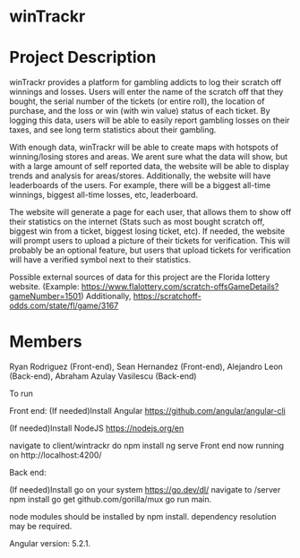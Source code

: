 # winTrackr
# Project Description
winTrackr provides a platform for gambling addicts to log their scratch off winnings and losses. Users will enter the name of the scratch off that they bought, the serial number of the tickets (or entire roll), the location of purchase, and the loss or win (with win value) status of each ticket. By logging this data, users will be able to easily report gambling losses on their taxes, and see long term statistics about their gambling. 

With enough data, winTrackr will be able to create maps with hotspots of winning/losing stores and areas. We arent sure what the data will show, but with a large amount of self reported data, the website will be able to display trends and analysis for areas/stores. Additionally, the website will have leaderboards of the users. For example, there will be a biggest all-time winnings, biggest all-time losses, etc, leaderboard. 

The website will generate a page for each user, that allows them to show off their statistics on the internet (Stats such as most bought scratch off, biggest win from a ticket, biggest losing ticket, etc). If needed, the website will prompt users to upload a picture of their tickets for verification. This will probably be an optional feature, but users that upload tickets for verification will have a verified symbol next to their statistics.

Possible external sources of data for this project are the Florida lottery website. (Example: https://www.flalottery.com/scratch-offsGameDetails?gameNumber=1501)
Additionally, https://scratchoff-odds.com/state/fl/game/3167

# Members
Ryan Rodriguez (Front-end), Sean Hernandez (Front-end), Alejandro Leon (Back-end), Abraham Azulay Vasilescu (Back-end) 

To run

Front end:
(If needed)Install Angular https://github.com/angular/angular-cli

(If needed)Install NodeJS https://nodejs.org/en

navigate to client/wintrackr
do npm install
ng serve
Front end now running on http://localhost:4200/

Back end:

(If needed)Install go on your system https://go.dev/dl/ 
navigate to /server
npm install
go get github.com/gorilla/mux
go run main.


node modules should be installed by npm install. dependency resolution may be required.

Angular version: 5.2.1.